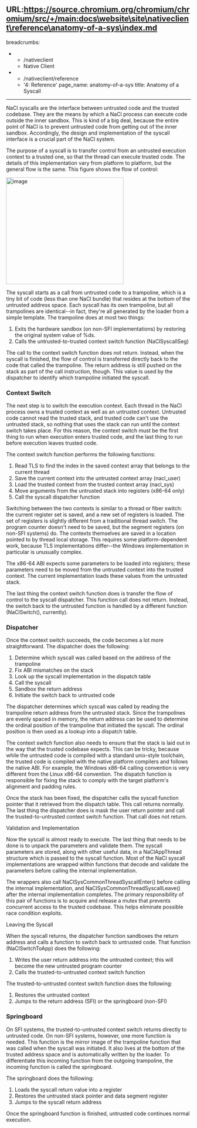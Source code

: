 URL:https://source.chromium.org/chromium/chromium/src/+/main:docs\website\site\nativeclient\reference\anatomy-of-a-sys\index.md
---
breadcrumbs:
- - /nativeclient
  - Native Client
- - /nativeclient/reference
  - '4: Reference'
page_name: anatomy-of-a-sys
title: Anatomy of a Syscall
---

NaCl syscalls are the interface between untrusted code and the trusted codebase.
They are the means by which a NaCl process can execute code outside the inner
sandbox. This is kind of a big deal, because the entire point of NaCl is to
prevent untrusted code from getting out of the inner sandbox. Accordingly, the
design and implementation of the syscall interface is a crucial part of the NaCl
system.

The purpose of a syscall is to transfer control from an untrusted execution
context to a trusted one, so that the thread can execute trusted code. The
details of this implementation vary from platform to platform, but the general
flow is the same. This figure shows the flow of control:

[<img alt="image"
src="/nativeclient/reference/anatomy-of-a-sys/NaClSyscallFlowchart2.png"
height=291
width=320>](/nativeclient/reference/anatomy-of-a-sys/NaClSyscallFlowchart2.png)

The syscall starts as a call from untrusted code to a trampoline, which is a
tiny bit of code (less than one NaCl bundle) that resides at the bottom of the
untrusted address space. Each syscall has its own trampoline, but all
trampolines are identical--in fact, they're all generated by the loader from a
simple template. The trampoline does at most two things:

1.  Exits the hardware sandbox (on non-SFI implementations) by restoring
            the original system value of %ds.
2.  Calls the untrusted-to-trusted context switch function
            (NaClSyscallSeg)

The call to the context switch function does not return. Instead, when the
syscall is finished, the flow of control is transferred directly back to the
code that called the trampoline. The return address is still pushed on the stack
as part of the call instruction, though. This value is used by the dispatcher to
identify which trampoline initiated the syscall.

### Context Switch

The next step is to switch the execution context. Each thread in the NaCl
process owns a trusted context as well as an untrusted context. Untrusted code
cannot read the trusted stack, and trusted code can't use the untrusted stack,
so nothing that uses the stack can run until the context switch takes place. For
this reason, the context switch must be the first thing to run when execution
enters trusted code, and the last thing to run before execution leaves trusted
code.

The context switch function performs the following functions:

1.  Read TLS to find the index in the saved context array that belongs
            to the current thread
2.  Save the current context into the untrusted context array
            (nacl_user)
3.  Load the trusted context from the trusted context array (nacl_sys)
4.  Move arguments from the untrusted stack into registers (x86-64 only)
5.  Call the syscall dispatcher function

Switching between the two contexts is similar to a thread or fiber switch: the
current register set is saved, and a new set of registers is loaded. The set of
registers is slightly different from a traditional thread switch. The program
counter doesn't need to be saved, but the segment registers (on non-SFI systems)
do. The contexts themselves are saved in a location pointed to by thread local
storage. This requires some platform-dependent work, because TLS implementations
differ--the Windows implementation in particular is unusually complex.

The x86-64 ABI expects some parameters to be loaded into registers; these
parameters need to be moved from the untrusted context into the trusted context.
The current implementation loads these values from the untrusted stack.

The last thing the context switch function does is transfer the flow of control
to the syscall dispatcher. This function call does not return. Instead, the
switch back to the untrusted function is handled by a different function
(NaClSwitch(), currently).

### Dispatcher

Once the context switch succeeds, the code becomes a lot more straightforward.
The dispatcher does the following:

1.  Determine which syscall was called based on the address of the
            trampoline
2.  Fix ABI mismatches on the stack
3.  Look up the syscall implementation in the dispatch table
4.  Call the syscall
5.  Sandbox the return address
6.  Initiate the switch back to untrusted code

The dispatcher determines which syscall was called by reading the trampoline
return address from the untrusted stack. Since the trampolines are evenly spaced
in memory, the return address can be used to determine the ordinal position of
the trampoline that initiated the syscall. The ordinal position is then used as
a lookup into a dispatch table.

The context switch function also needs to ensure that the stack is laid out in
the way that the trusted codebase expects. This can be tricky, because while the
untrusted code is compiled with a standard unix-style toolchain, the trusted
code is compiled with the native platform compilers and follows the native ABI.
For example, the Windows x86-64 calling convention is very different from the
Linux x86-64 convention. The dispatch function is responsible for fixing the
stack to comply with the target platform's alignment and padding rules.

Once the stack has been fixed, the dispatcher calls the syscall function pointer
that it retrieved from the dispatch table. This call returns normally. The last
thing the dispatcher does is mask the user return pointer and call the
trusted-to-untrusted context switch function. That call does not return.

Validation and Implementation

Now the syscall is almost ready to execute. The last thing that needs to be done
is to unpack the parameters and validate them. The syscall parameters are
stored, along with other useful data, in a NaClAppThread structure which is
passed to the syscall function. Most of the NaCl syscall implementations are
wrapped within functions that decode and validate the parameters before calling
the internal implementation.

The wrappers also call NaClSysCommonThreadSyscallEnter() before calling the
internal implementation, and NaClSysCommonThreadSyscallLeave() after the
internal implementation completes. The primary responsibility of this pair of
functions is to acquire and release a mutex that prevents concurrent access to
the trusted codebase. This helps eliminate possible race condition exploits.

Leaving the Syscall

When the syscall returns, the dispatcher function sandboxes the return address
and calls a function to switch back to untrusted code. That function
(NaClSwitchToApp) does the following:

1.  Writes the user return address into the untrusted context; this will
            become the new untrusted program counter
2.  Calls the trusted-to-untrusted context switch function

The trusted-to-untrusted context switch function does the following:

1.  Restores the untrusted context
2.  Jumps to the return address (SFI) or the springboard (non-SFI)

### Springboard

On SFI systems, the trusted-to-untrusted context switch returns directly to
untrusted code. On non-SFI systems, however, one more function is needed. This
function is the mirror image of the trampoline function that was called when the
syscall was initiated. It also lives at the bottom of the trusted address space
and is automatically written by the loader. To differentiate this incoming
function from the outgoing trampoline, the incoming function is called the
springboard.

The springboard does the following:

1.  Loads the syscall return value into a register
2.  Restores the untrusted stack pointer and data segment register
3.  Jumps to the syscall return address

Once the springboard function is finished, untrusted code continues normal
execution.
